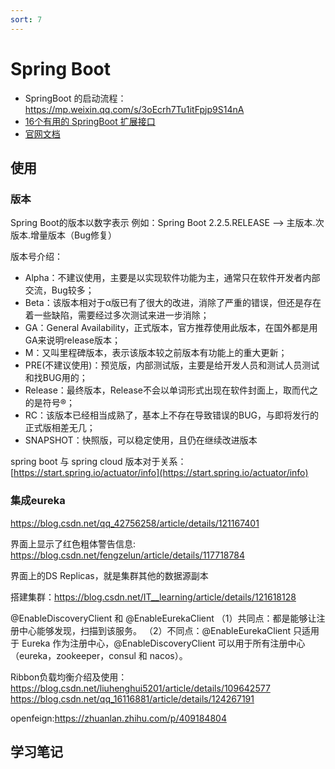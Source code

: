 ```yaml
---
sort: 7
---
```

# Spring Boot

- SpringBoot 的启动流程：https://mp.weixin.qq.com/s/3oEcrh7Tu1itFpjp9S14nA
- [16个有用的 SpringBoot 扩展接口](https://mp.weixin.qq.com/s/91b__iZ7GkaFcmEFizAtqA)
- [官网文档](https://docs.spring.io/spring-boot/docs/current/reference/html/features.html)

## 使用
### 版本

Spring Boot的版本以数字表示
例如：Spring Boot 2.2.5.RELEASE --> 主版本.次版本.增量版本（Bug修复）

版本号介绍：
- Alpha：不建议使用，主要是以实现软件功能为主，通常只在软件开发者内部交流，Bug较多；
- Beta：该版本相对于α版已有了很大的改进，消除了严重的错误，但还是存在着一些缺陷，需要经过多次测试来进一步消除；
- GA：General Availability，正式版本，官方推荐使用此版本，在国外都是用GA来说明release版本；
- M：又叫里程碑版本，表示该版本较之前版本有功能上的重大更新；
- PRE(不建议使用)：预览版，内部测试版，主要是给开发人员和测试人员测试和找BUG用的；
- Release：最终版本，Release不会以单词形式出现在软件封面上，取而代之的是符号®；
- RC：该版本已经相当成熟了，基本上不存在导致错误的BUG，与即将发行的正式版相差无几；
- SNAPSHOT：快照版，可以稳定使用，且仍在继续改进版本

spring boot 与 spring cloud 版本对于关系：[https://start.spring.io/actuator/info](https://start.spring.io/actuator/info)

### 集成eureka

https://blog.csdn.net/qq_42756258/article/details/121167401

界面上显示了红色粗体警告信息:
https://blog.csdn.net/fengzelun/article/details/117718784

界面上的DS Replicas，就是集群其他的数据源副本

搭建集群：https://blog.csdn.net/IT__learning/article/details/121618128


@EnableDiscoveryClient 和 @EnableEurekaClient
（1）共同点：都是能够让注册中心能够发现，扫描到该服务。
（2）不同点：@EnableEurekaClient 只适用于 Eureka 作为注册中心，@EnableDiscoveryClient 可以用于所有注册中心（eureka，zookeeper，consul 和 nacos）。



Ribbon负载均衡介绍及使用：https://blog.csdn.net/liuhenghui5201/article/details/109642577
https://blog.csdn.net/qq_16116881/article/details/124267191


openfeign:https://zhuanlan.zhihu.com/p/409184804

## 学习笔记

<div name="wordShowDiv" word-url="./springboot/springboot笔记.docx"></div>